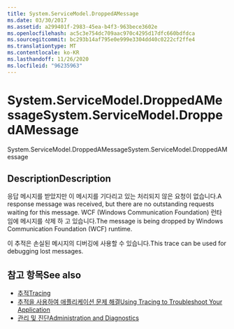 ```yaml
---
title: System.ServiceModel.DroppedAMessage
ms.date: 03/30/2017
ms.assetid: a299401f-2983-45ea-b4f3-963bece3602e
ms.openlocfilehash: ac5c3e754dc709aac970c4295d17dfc660bdfdca
ms.sourcegitcommit: bc293b14af795e0e999e3304dd40c0222cf2ffe4
ms.translationtype: MT
ms.contentlocale: ko-KR
ms.lasthandoff: 11/26/2020
ms.locfileid: "96235963"
---
```

# <a name="systemservicemodeldroppedamessage"></a><span data-ttu-id="0e760-102">System.ServiceModel.DroppedAMessage</span><span class="sxs-lookup"><span data-stu-id="0e760-102">System.ServiceModel.DroppedAMessage</span></span>

<span data-ttu-id="0e760-103">System.ServiceModel.DroppedAMessage</span><span class="sxs-lookup"><span data-stu-id="0e760-103">System.ServiceModel.DroppedAMessage</span></span>  
  
## <a name="description"></a><span data-ttu-id="0e760-104">Description</span><span class="sxs-lookup"><span data-stu-id="0e760-104">Description</span></span>  

 <span data-ttu-id="0e760-105">응답 메시지를 받았지만 이 메시지를 기다리고 있는 처리되지 않은 요청이 없습니다.</span><span class="sxs-lookup"><span data-stu-id="0e760-105">A response message was received, but there are no outstanding requests waiting for this message.</span></span> <span data-ttu-id="0e760-106">WCF (Windows Communication Foundation) 런타임에 메시지를 삭제 하 고 있습니다.</span><span class="sxs-lookup"><span data-stu-id="0e760-106">The message is being dropped by Windows Communication Foundation (WCF) runtime.</span></span>  
  
 <span data-ttu-id="0e760-107">이 추적은 손실된 메시지의 디버깅에 사용할 수 있습니다.</span><span class="sxs-lookup"><span data-stu-id="0e760-107">This trace can be used for debugging lost messages.</span></span>  
  
## <a name="see-also"></a><span data-ttu-id="0e760-108">참고 항목</span><span class="sxs-lookup"><span data-stu-id="0e760-108">See also</span></span>

- [<span data-ttu-id="0e760-109">추적</span><span class="sxs-lookup"><span data-stu-id="0e760-109">Tracing</span></span>](index.md)
- [<span data-ttu-id="0e760-110">추적을 사용하여 애플리케이션 문제 해결</span><span class="sxs-lookup"><span data-stu-id="0e760-110">Using Tracing to Troubleshoot Your Application</span></span>](using-tracing-to-troubleshoot-your-application.md)
- [<span data-ttu-id="0e760-111">관리 및 진단</span><span class="sxs-lookup"><span data-stu-id="0e760-111">Administration and Diagnostics</span></span>](../index.md)

